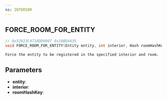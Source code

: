 ```yaml
---
ns: INTERIOR
---
```

## FORCE_ROOM_FOR_ENTITY

```c
// 0x52923C4710DD9907 0x10BD4435
void FORCE_ROOM_FOR_ENTITY(Entity entity, int interior, Hash roomHashKey);
```

```
Force the entity to be registered in the specified interior and room.
```

## Parameters
* **entity**: 
* **interior**: 
* **roomHashKey**: 

